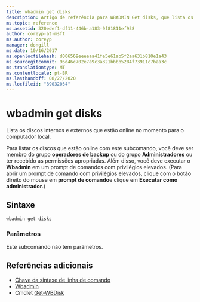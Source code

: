 ```yaml
---
title: wbadmin get disks
description: Artigo de referência para WBADMIN Get disks, que lista os discos internos e externos que estão online no momento para o computador local.
ms.topic: reference
ms.assetid: 320edef1-df11-446b-a183-9f81811ef938
author: coreyp-at-msft
ms.author: coreyp
manager: dongill
ms.date: 10/16/2017
ms.openlocfilehash: d006569eeeeaa41fe5e61ab5f2aa631b810e1a43
ms.sourcegitcommit: 96d46c702e7a9c3a321bbbb5284f73911c7baa3c
ms.translationtype: MT
ms.contentlocale: pt-BR
ms.lasthandoff: 08/27/2020
ms.locfileid: "89032034"
---
```

# <a name="wbadmin-get-disks"></a>wbadmin get disks



Lista os discos internos e externos que estão online no momento para o computador local.

Para listar os discos que estão online com este subcomando, você deve ser membro do grupo **operadores de backup** ou do grupo **Administradores** ou ter recebido as permissões apropriadas. Além disso, você deve executar o **Wbadmin** em um prompt de comandos com privilégios elevados. (Para abrir um prompt de comando com privilégios elevados, clique com o botão direito do mouse em **prompt de comando**e clique em **Executar como administrador**.)

## <a name="syntax"></a>Sintaxe

```
wbadmin get disks
```

### <a name="parameters"></a>Parâmetros

Este subcomando não tem parâmetros.

## <a name="additional-references"></a>Referências adicionais

- [Chave da sintaxe de linha de comando](command-line-syntax-key.md)
-   [Wbadmin](wbadmin.md)
-   Cmdlet [Get-WBDisk](/powershell/module/windowserverbackup/?view=winserver2012r2-ps)
